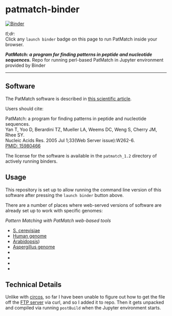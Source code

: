 # patmatch-binder

[![Binder](http://mybinder.org/badge.svg)](http://beta.mybinder.org/v2/gh/fomightez/patmatch-binder/master?filepath=index.ipynb)

*tl;dr:*  
Click any `launch binder` badge on this page to run PatMatch inside your browser.


***PatMatch: a program for finding patterns in peptide and nucleotide sequences.***
Repo for running perl-based PatMatch in Jupyter environment provided by Binder

------

Software
--------

The PatMatch software is described in [this scientific article](https://www.ncbi.nlm.nih.gov/pmc/articles/PMC1160129/).

Users should cite:

PatMatch: a program for finding patterns in peptide and nucleotide sequences.  
Yan T, Yoo D, Berardini TZ, Mueller LA, Weems DC, Weng S, Cherry JM, Rhee SY.  
Nucleic Acids Res. 2005 Jul 1;33(Web Server issue):W262-6.  
[PMID: 15980466](https://www.ncbi.nlm.nih.gov/pubmed/15980466)

The license for the software is available in the `patmatch_1.2` directory of actively running binders.

Usage
-----

This repository is set up to allow running the command line version of this software after pressing the `launch binder` button above.

There are a number of places where web-served versions of software are already set up to work with specific genomes:

*Pattern Matching with PatMatch web-based tools*

* [S. cerevisiae](https://www.yeastgenome.org/nph-patmatch)
* [Human genome](https://humancyc.org/patmatch.shtml?organism=HUMAN)
* [Arabidopsis](http://www.arabidopsis.org/cgi-bin/patmatch/nph-patmatch.pl))
* [Aspergillus genome](http://www.aspergillusgenome.org/cgi-bin/PATMATCH/nph-patmatch)
* []()
* []()
* []()
* []()



Technical Details
-----------------

Unlike with [circos](https://github.com/fomightez/circos-binder/blob/master/postBuild), so far I have been unable to figure out how to get the file off the [FTP server](ftp://ftp.arabidopsis.org/home/tair/Software/Patmatch/) via curl, and so I added it to repo. Then it gets unpacked and compiled via running `postBuild` when the Jupyter environment starts.

